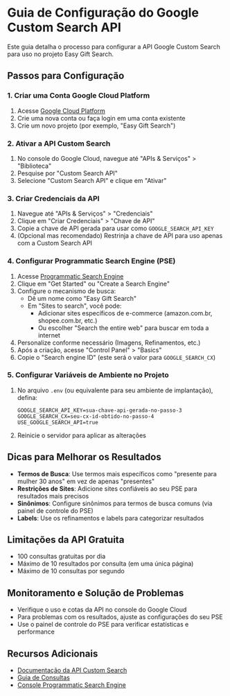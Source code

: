 # Guia de Configuração do Google Custom Search API

Este guia detalha o processo para configurar a API Google Custom Search para uso no projeto Easy Gift Search.

## Passos para Configuração

### 1. Criar uma Conta Google Cloud Platform

1. Acesse [Google Cloud Platform](https://console.cloud.google.com/)
2. Crie uma nova conta ou faça login em uma conta existente
3. Crie um novo projeto (por exemplo, "Easy Gift Search")

### 2. Ativar a API Custom Search

1. No console do Google Cloud, navegue até "APIs & Serviços" > "Biblioteca"
2. Pesquise por "Custom Search API"
3. Selecione "Custom Search API" e clique em "Ativar"

### 3. Criar Credenciais da API

1. Navegue até "APIs & Serviços" > "Credenciais"
2. Clique em "Criar Credenciais" > "Chave de API"
3. Copie a chave de API gerada para usar como `GOOGLE_SEARCH_API_KEY`
4. (Opcional mas recomendado) Restrinja a chave de API para uso apenas com a Custom Search API

### 4. Configurar Programmatic Search Engine (PSE)

1. Acesse [Programmatic Search Engine](https://programmablesearchengine.google.com/about/)
2. Clique em "Get Started" ou "Create a Search Engine"
3. Configure o mecanismo de busca:
   - Dê um nome como "Easy Gift Search"
   - Em "Sites to search", você pode:
     - Adicionar sites específicos de e-commerce (amazon.com.br, shopee.com.br, etc.)
     - Ou escolher "Search the entire web" para buscar em toda a internet
4. Personalize conforme necessário (Imagens, Refinamentos, etc.)
5. Após a criação, acesse "Control Panel" > "Basics"
6. Copie o "Search engine ID" (este será o valor para `GOOGLE_SEARCH_CX`)

### 5. Configurar Variáveis de Ambiente no Projeto

1. No arquivo `.env` (ou equivalente para seu ambiente de implantação), defina:
   ```
   GOOGLE_SEARCH_API_KEY=sua-chave-api-gerada-no-passo-3
   GOOGLE_SEARCH_CX=seu-cx-id-obtido-no-passo-4
   USE_GOOGLE_SEARCH_API=true
   ```

2. Reinicie o servidor para aplicar as alterações

## Dicas para Melhorar os Resultados

- **Termos de Busca**: Use termos mais específicos como "presente para mulher 30 anos" em vez de apenas "presentes"
- **Restrições de Sites**: Adicione sites confiáveis ao seu PSE para resultados mais precisos
- **Sinônimos**: Configure sinônimos para termos de busca comuns (via painel de controle do PSE)
- **Labels**: Use os refinamentos e labels para categorizar resultados

## Limitações da API Gratuita

- 100 consultas gratuitas por dia
- Máximo de 10 resultados por consulta (em uma única página)
- Máximo de 10 consultas por segundo

## Monitoramento e Solução de Problemas

- Verifique o uso e cotas da API no console do Google Cloud
- Para problemas com os resultados, ajuste as configurações do seu PSE
- Use o painel de controle do PSE para verificar estatísticas e performance

## Recursos Adicionais

- [Documentação da API Custom Search](https://developers.google.com/custom-search/v1/overview)
- [Guia de Consultas](https://developers.google.com/custom-search/v1/using_rest)
- [Console Programmatic Search Engine](https://programmablesearchengine.google.com/)
